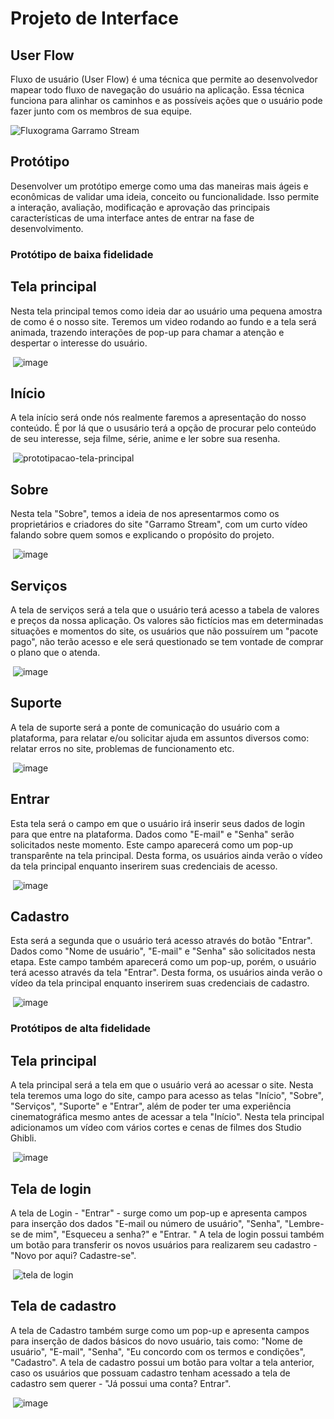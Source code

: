 
# Projeto de Interface

## User Flow

Fluxo de usuário (User Flow) é uma técnica que permite ao desenvolvedor mapear todo fluxo de navegação do usuário na aplicação. Essa técnica funciona para alinhar os caminhos e as possíveis ações que o usuário pode fazer junto com os membros de sua equipe.

![Fluxograma Garramo Stream](https://github.com/ICEI-PUC-Minas-PMV-ADS/pmv-ads-2024-1-e1-proj-web-t6-pmv-ads-2024-1-e1-projeto_entreteniment/assets/141928161/998a3b1c-7eb3-4641-979f-e8d693643927)


## Protótipo

Desenvolver um protótipo emerge como uma das maneiras mais ágeis e econômicas de validar uma ideia, conceito ou funcionalidade. Isso permite a interação, avaliação, modificação e aprovação das principais características de uma interface antes de entrar na fase de desenvolvimento. 

### Protótipo de baixa fidelidade

## Tela principal 
Nesta tela principal temos como ideia dar ao usuário uma pequena amostra de como é o nosso site. Teremos um video rodando ao fundo e a tela será animada, trazendo interações de pop-up para chamar a atenção e despertar o interesse do usuário.


<img> ![image](https://github.com/ICEI-PUC-Minas-PMV-ADS/pmv-ads-2024-1-e1-proj-web-t6-pmv-ads-2024-1-e1-projeto_entreteniment/assets/141928161/32ef5cf2-6e3f-4ffa-a27a-8d41f3a4a8d8)


## Início
A tela início será onde nós realmente faremos a apresentação do nosso conteúdo. É por lá que o ususário terá a opção de procurar pelo conteúdo de seu interesse, seja filme, série, anime e ler sobre sua resenha.


<img> ![prototipacao-tela-principal](https://github.com/ICEI-PUC-Minas-PMV-ADS/pmv-ads-2024-1-e1-proj-web-t6-pmv-ads-2024-1-e1-projeto_entreteniment/assets/141928161/1a884837-e7cc-4781-8dfd-560377b3acaf)

## Sobre
Nesta tela "Sobre", temos a ideia de nos apresentarmos como os proprietários e criadores do site "Garramo Stream", com um curto vídeo falando sobre quem somos e explicando o propósito do projeto. 


<img> ![image](https://github.com/ICEI-PUC-Minas-PMV-ADS/pmv-ads-2024-1-e1-proj-web-t6-pmv-ads-2024-1-e1-projeto_entreteniment/assets/141928161/00ea6e95-76db-4b63-8f10-30e1c7495d2c)

## Serviços 
A tela de serviços será a tela que o usuário terá acesso a tabela de valores e preços da nossa aplicação. Os valores são fictícios mas em determinadas situações e momentos do site, os usuários que não possuírem um "pacote pago", não terão acesso e ele será questionado se tem vontade de comprar o plano que o atenda.


<img> ![image](https://github.com/ICEI-PUC-Minas-PMV-ADS/pmv-ads-2024-1-e1-proj-web-t6-pmv-ads-2024-1-e1-projeto_entreteniment/assets/141928161/3ab92edc-ceac-490a-801d-b8030b5ee62f)

## Suporte 

A tela de suporte será a ponte de comunicação do usuário com a plataforma, para relatar e/ou solicitar ajuda em assuntos diversos como: relatar erros no site, problemas de funcionamento etc.


<img> ![image](https://github.com/ICEI-PUC-Minas-PMV-ADS/pmv-ads-2024-1-e1-proj-web-t6-pmv-ads-2024-1-e1-projeto_entreteniment/assets/141928161/3051e814-02e9-47cb-a280-32808de674fc)

## Entrar 
Esta tela será o campo em que o usuário irá inserir seus dados de login para que entre na plataforma. Dados como "E-mail" e "Senha" serão solicitados neste momento. Este campo aparecerá como um pop-up transparênte na tela principal. Desta forma, os usuários ainda verão o vídeo da tela principal enquanto inserirem suas credenciais de acesso.

<img> ![image](https://github.com/ICEI-PUC-Minas-PMV-ADS/pmv-ads-2024-1-e1-proj-web-t6-pmv-ads-2024-1-e1-projeto_entreteniment/assets/141928161/8e79b4de-3eeb-4fc0-8340-e1ad24949ff8)

## Cadastro
Esta será a segunda que o usuário terá acesso através do botão "Entrar". Dados como "Nome de usuário", "E-mail" e "Senha" são solicitados nesta etapa. Este campo também aparecerá como um pop-up, porém, o usuário terá acesso através da tela "Entrar". Desta forma, os usuários ainda verão o vídeo da tela principal enquanto inserirem suas credenciais de cadastro. 


<img> ![image](https://github.com/ICEI-PUC-Minas-PMV-ADS/pmv-ads-2024-1-e1-proj-web-t6-pmv-ads-2024-1-e1-projeto_entreteniment/assets/141928161/7a62a02a-e7ff-4a4f-904c-b6fe042f8257)





### Protótipos de alta fidelidade


## Tela principal

A tela principal será a tela em que o usuário verá ao acessar o site. Nesta tela teremos uma logo do site, campo para acesso as telas "Início", "Sobre", "Serviços", "Suporte" e "Entrar", além de poder ter uma experiência cinematográfica mesmo antes de acessar a tela "Início". Nesta tela principal adicionamos um vídeo com vários cortes e cenas de filmes dos Studio Ghibli.

<img> ![image](https://github.com/ICEI-PUC-Minas-PMV-ADS/pmv-ads-2024-1-e1-proj-web-t6-pmv-ads-2024-1-e1-projeto_entreteniment/assets/141928161/a342e190-9c28-4599-8c9f-df9f5b45f940)


 ## Tela de login
 
A tela de Login - "Entrar" - surge como um pop-up e apresenta campos para inserção dos dados "E-mail ou número de usuário", "Senha", "Lembre-se de mim", "Esqueceu a senha?" e "Entrar. " A tela de login possui também um botão para transferir os novos usuários para realizarem seu cadastro - "Novo por aqui? Cadastre-se".


 <img> ![tela de login](https://github.com/ICEI-PUC-Minas-PMV-ADS/pmv-ads-2024-1-e1-proj-web-t6-pmv-ads-2024-1-e1-projeto_entreteniment/assets/141928161/c5aaba6e-5a42-4e78-9b3e-d1a96e65edd2)

  ## Tela de cadastro

  A tela de Cadastro também surge como um pop-up e apresenta campos para inserção de dados básicos do novo usuário, tais como: "Nome de usuário", "E-mail", "Senha", "Eu concordo com os termos e condições", "Cadastro". A tela de cadastro possui um botão para voltar a tela anterior, caso os usuários que possuam cadastro tenham acessado a tela de cadastro sem querer - "Já possui uma conta? Entrar".
  

<img> ![image](https://github.com/ICEI-PUC-Minas-PMV-ADS/pmv-ads-2024-1-e1-proj-web-t6-pmv-ads-2024-1-e1-projeto_entreteniment/assets/141928161/f8a5e46d-857b-4c05-8997-7c20ebffa7f0)
 





